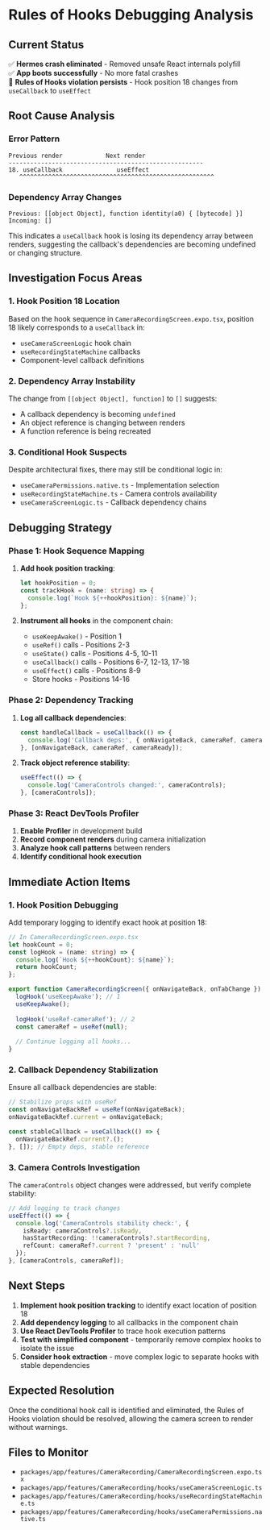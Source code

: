 # Rules of Hooks Debugging Analysis

## Current Status
✅ **Hermes crash eliminated** - Removed unsafe React internals polyfill  
✅ **App boots successfully** - No more fatal crashes  
🚨 **Rules of Hooks violation persists** - Hook position 18 changes from `useCallback` to `useEffect`

## Root Cause Analysis

### Error Pattern
```
Previous render            Next render
------------------------------------------------------
18. useCallback               useEffect
   ^^^^^^^^^^^^^^^^^^^^^^^^^^^^^^^^^^^^^^^^^^^^^^^^^^^^^^
```

### Dependency Array Changes
```
Previous: [[object Object], function identity(a0) { [bytecode] }]
Incoming: []
```

This indicates a `useCallback` hook is losing its dependency array between renders, suggesting the callback's dependencies are becoming undefined or changing structure.

## Investigation Focus Areas

### 1. Hook Position 18 Location
Based on the hook sequence in `CameraRecordingScreen.expo.tsx`, position 18 likely corresponds to a `useCallback` in:
- `useCameraScreenLogic` hook chain
- `useRecordingStateMachine` callbacks
- Component-level callback definitions

### 2. Dependency Array Instability
The change from `[[object Object], function]` to `[]` suggests:
- A callback dependency is becoming `undefined`
- An object reference is changing between renders
- A function reference is being recreated

### 3. Conditional Hook Suspects
Despite architectural fixes, there may still be conditional logic in:
- `useCameraPermissions.native.ts` - Implementation selection
- `useRecordingStateMachine.ts` - Camera controls availability
- `useCameraScreenLogic.ts` - Callback dependency chains

## Debugging Strategy

### Phase 1: Hook Sequence Mapping
1. **Add hook position tracking**:
   ```typescript
   let hookPosition = 0;
   const trackHook = (name: string) => {
     console.log(`Hook ${++hookPosition}: ${name}`);
   };
   ```

2. **Instrument all hooks** in the component chain:
   - `useKeepAwake()` - Position 1
   - `useRef()` calls - Positions 2-3
   - `useState()` calls - Positions 4-5, 10-11
   - `useCallback()` calls - Positions 6-7, 12-13, 17-18
   - `useEffect()` calls - Positions 8-9
   - Store hooks - Positions 14-16

### Phase 2: Dependency Tracking
1. **Log all callback dependencies**:
   ```typescript
   const handleCallback = useCallback(() => {
     console.log('Callback deps:', { onNavigateBack, cameraRef, cameraReady });
   }, [onNavigateBack, cameraRef, cameraReady]);
   ```

2. **Track object reference stability**:
   ```typescript
   useEffect(() => {
     console.log('CameraControls changed:', cameraControls);
   }, [cameraControls]);
   ```

### Phase 3: React DevTools Profiler
1. **Enable Profiler** in development build
2. **Record component renders** during camera initialization
3. **Analyze hook call patterns** between renders
4. **Identify conditional hook execution**

## Immediate Action Items

### 1. Hook Position Debugging
Add temporary logging to identify exact hook at position 18:

```typescript
// In CameraRecordingScreen.expo.tsx
let hookCount = 0;
const logHook = (name: string) => {
  console.log(`Hook ${++hookCount}: ${name}`);
  return hookCount;
};

export function CameraRecordingScreen({ onNavigateBack, onTabChange }) {
  logHook('useKeepAwake'); // 1
  useKeepAwake();
  
  logHook('useRef-cameraRef'); // 2
  const cameraRef = useRef(null);
  
  // Continue logging all hooks...
}
```

### 2. Callback Dependency Stabilization
Ensure all callback dependencies are stable:

```typescript
// Stabilize props with useRef
const onNavigateBackRef = useRef(onNavigateBack);
onNavigateBackRef.current = onNavigateBack;

const stableCallback = useCallback(() => {
  onNavigateBackRef.current?.();
}, []); // Empty deps, stable reference
```

### 3. Camera Controls Investigation
The `cameraControls` object changes were addressed, but verify complete stability:

```typescript
// Add logging to track changes
useEffect(() => {
  console.log('CameraControls stability check:', {
    isReady: cameraControls?.isReady,
    hasStartRecording: !!cameraControls?.startRecording,
    refCount: cameraRef?.current ? 'present' : 'null'
  });
}, [cameraControls, cameraRef]);
```

## Next Steps

1. **Implement hook position tracking** to identify exact location of position 18
2. **Add dependency logging** to all callbacks in the component chain  
3. **Use React DevTools Profiler** to trace hook execution patterns
4. **Test with simplified component** - temporarily remove complex hooks to isolate the issue
5. **Consider hook extraction** - move complex logic to separate hooks with stable dependencies

## Expected Resolution
Once the conditional hook call is identified and eliminated, the Rules of Hooks violation should be resolved, allowing the camera screen to render without warnings.

## Files to Monitor
- `packages/app/features/CameraRecording/CameraRecordingScreen.expo.tsx`
- `packages/app/features/CameraRecording/hooks/useCameraScreenLogic.ts`
- `packages/app/features/CameraRecording/hooks/useRecordingStateMachine.ts`
- `packages/app/features/CameraRecording/hooks/useCameraPermissions.native.ts`
